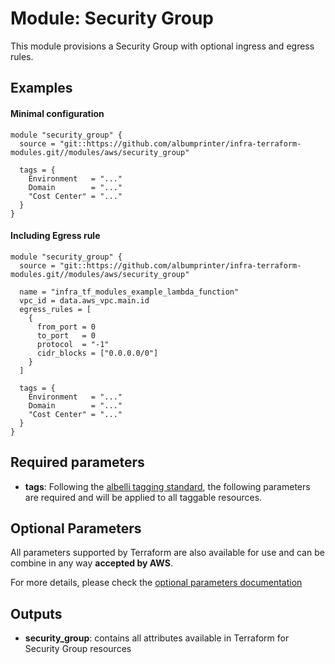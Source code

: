 # Module: Security Group

This module provisions a Security Group with optional ingress and egress rules.

## Examples

#### Minimal configuration

```
module "security_group" {
  source = "git::https://github.com/albumprinter/infra-terraform-modules.git//modules/aws/security_group"

  tags = {
    Environment   = "..."
    Domain        = "..."
    "Cost Center" = "..."
  }
}
```

#### Including Egress rule

```
module "security_group" {
  source = "git::https://github.com/albumprinter/infra-terraform-modules.git//modules/aws/security_group"

  name = "infra_tf_modules_example_lambda_function"
  vpc_id = data.aws_vpc.main.id
  egress_rules = [
    {
      from_port = 0
      to_port   = 0
      protocol  = "-1"
      cidr_blocks = ["0.0.0.0/0"]
    }
  ]

  tags = {
    Environment   = "..."
    Domain        = "..."
    "Cost Center" = "..."
  }
}
```

## Required parameters

- **tags**: Following the [albelli tagging standard](https://wiki.albelli.net/wiki/Albelli_AWS_Tagging_standards), the following parameters are required and will be applied to all taggable resources.

## Optional Parameters

All parameters supported by Terraform are also available for use and can be combine in any way **accepted by AWS**.

For more details, please check the [optional parameters documentation](docs/optional_parameters.md)

## Outputs

- **security_group**: contains all attributes available in Terraform for Security Group resources
